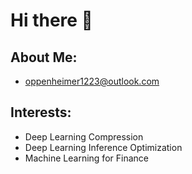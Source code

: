 # Hi there 👋
## About Me:
- oppenheimer1223@outlook.com  
## Interests:
- Deep Learning Compression  
- Deep Learning Inference Optimization
- Machine Learning for Finance
